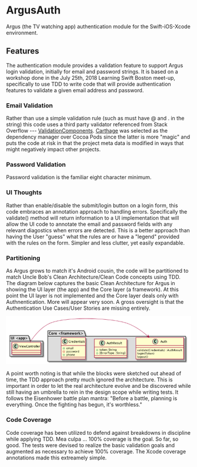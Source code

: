 # ArgusAuth

Argus (the TV watching app)  authentication module for the Swift-iOS-Xcode environment.

## Features

The authentication module provides a validation feature to support Argus login validation, initially for email and password strings.  It is based on a workshop done in the July 25th, 2018 Learning Swift Boston meet-up, specifically to use TDD to write code that will provide authentication features to validate a given email address and password.

### Email Validation

Rather than use a simple validation rule (such as must have @ and . in the string) this code uses a third party validator referenced from Stack Overflow --- [ValidationComponents](https://github.com/nsgora/validation-omponents).  [Carthage](https://github.com/Carthage/Carthage) was selected as the dependency manager over Cocoa Pods since the latter is more "magic" and puts the code at risk in that the project meta data is modified in ways that might negatively impact other projects.

### Password Validation

Password validation is the familiar eight character minimum.

### UI Thoughts

Rather than enable/disable the submit/login button on a login form, this code embraces an annotation approach to handling errors.  Specifically the validate() method will return information to a UI implementation that will allow the UI code to annotate the email and password fields with any relevant diagostics when errors are detected.  This is a better approach than having the User "guess" what the rules are or have a "legend" provided with the rules on the form. Simpler and less clutter, yet easily expandable.

### Partitioning

As Argus grows to match it's Android cousin, the code will be partitioned to match Uncle Bob's Clean Architecture/Clean Code concepts using TDD. The diagram below captures the basic Clean Architecture for Argus in showing the UI layer (the app) and the Core layer (a framework).  At this point the UI layer is not implemented and the Core layer deals only with Authnentication.  More will appear very soon. A gross oversight is that the Authentication Use Cases/User Stories are missing entirely.

![alt text](./auth-arch.png)

A point worth noting is that while the blocks were sketched out ahead of time, the TDD approach pretty much ignored the architecture.  This is important in order to let the real architecture evolve and be discovered while still having an umbrella to rein in the design scope while writing tests.  It follows the Eisenhower battle plan mantra: "Before a battle, planning is everything. Once the fighting has begun, it's worthless."

### Code Coverage

Code coverage has been utilized to defend against breakdowns in discipline while applying TDD.  Mea culpa ...  100% coverage is the goal. So far, so good.  The tests were devised to realize the basic validation goals and augmented as necessary to achieve 100% coverage.  The Xcode coverage annotations made this extreamely simple.
